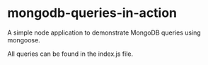# mongodb-queries-in-action

A simple node application to demonstrate MongoDB queries using mongoose.

All queries can be found in the index.js file.
